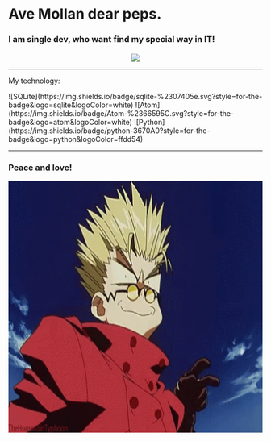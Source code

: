 
<p align="center"> <h1> Ave Mollan dear peps.</h1> </p>

<p align="center"> <h3> I am single dev, who want find my special way in IT! </h3></p>

<p align="center">
<img src="https://media.tenor.com/zDA4V-8xjMkAAAAC/love-eyes.gif" align="center" height="500" />
</p>

<hr>
<p>My technology:</p>
![SQLite](https://img.shields.io/badge/sqlite-%2307405e.svg?style=for-the-badge&logo=sqlite&logoColor=white)
![Atom](https://img.shields.io/badge/Atom-%2366595C.svg?style=for-the-badge&logo=atom&logoColor=white)
![Python](https://img.shields.io/badge/python-3670A0?style=for-the-badge&logo=python&logoColor=ffdd54)

<hr>
<p align="center"><h3>Peace and love!</h3><p>
<p align="center">
<img src="vash-cross-fingers.gif" align="center" height="500" />
</p>
